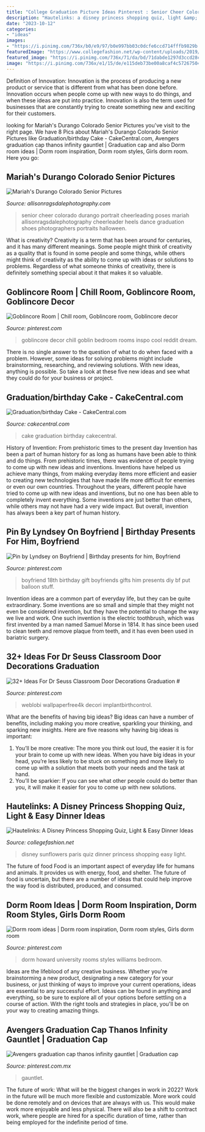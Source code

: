 ```yaml
---
title: "College Graduation Picture Ideas Pinterest : Senior Cheer Colorado Durango Portrait Cheerleading Poses Mariah Allisonragsdalephotography Cheerleader Heels Dance Graduation Shoes Photographers Portraits Halloween"
description: "Hautelinks: a disney princess shopping quiz, light &amp; easy dinner ideas"
date: "2023-10-12"
categories:
- "ideas"
images:
- "https://i.pinimg.com/736x/b0/e9/97/b0e997bb03c0dcfe6ccd714fffb9829b.jpg"
featuredImage: "https://www.collegefashion.net/wp-content/uploads/2019/03/sunflowers.jpg"
featured_image: "https://i.pinimg.com/736x/71/da/bd/71dabde1297d3ccd28ca1a9088205ec9.jpg"
image: "https://i.pinimg.com/736x/e1/15/de/e115deb73be00a8caf4c57267504f411--boyfriend-presents-boyfriend-ideas.jpg"
---
```



Definition of Innovation:
Innovation is the process of producing a new product or service that is different from what has been done before. Innovation occurs when people come up with new ways to do things, and when these ideas are put into practice. Innovation is also the term used for businesses that are constantly trying to create something new and exciting for their customers.

	

		
looking for Mariah&#039;s Durango Colorado Senior Pictures you've visit to the right page. We have 8 Pics about Mariah&#039;s Durango Colorado Senior Pictures like Graduation/birthday Cake - CakeCentral.com, Avengers graduation cap thanos infinity gauntlet | Graduation cap and also Dorm room ideas | Dorm room inspiration, Dorm room styles, Girls dorm room. Here you go:
		
    
## Mariah&#039;s Durango Colorado Senior Pictures

<img loading=lazy src="http://allisonragsdalephotography.com/wp-content/uploads/2014/12/allisonragsdalephotography-6636.jpg" onerror="this.onerror=null;this.src='https://tse4.mm.bing.net/th?id=OIP.AwrykHbP681oPfFiHue95AHaE7&amp;pid=15.1';" alt="Mariah&#039;s Durango Colorado Senior Pictures">

_Source: allisonragsdalephotography.com_

>senior cheer colorado durango portrait cheerleading poses mariah allisonragsdalephotography cheerleader heels dance graduation shoes photographers portraits halloween. 

	

What is creativity?
Creativity is a term that has been around for centuries, and it has many different meanings. Some people might think of creativity as a quality that is found in some people and some things, while others might think of creativity as the ability to come up with ideas or solutions to problems. Regardless of what someone thinks of creativity, there is definitely something special about it that makes it so valuable.

    
## Goblincore Room | Chill Room, Goblincore Room, Goblincore Decor

<img loading=lazy src="https://i.pinimg.com/736x/13/c9/6d/13c96dddb5e8d14feb890dd05e87ca52.jpg" onerror="this.onerror=null;this.src='https://tse4.mm.bing.net/th?id=OIP.u95U4Fm1HHOo2raCWScoVQHaJ3&amp;pid=15.1';" alt="Goblincore Room | Chill room, Goblincore room, Goblincore decor">

_Source: pinterest.com_

>goblincore decor chill goblin bedroom rooms inspo cool reddit dream. 

	

There is no single answer to the question of what to do when faced with a problem. However, some ideas for solving problems might include brainstorming, researching, and reviewing solutions. With new ideas, anything is possible. So take a look at these five new ideas and see what they could do for your business or project.

    
## Graduation/birthday Cake - CakeCentral.com

<img loading=lazy src="https://cdn001.cakecentral.com/gallery/2015/06/900_m0fBvMALVI-graduationbirthday-cake.jpg" onerror="this.onerror=null;this.src='https://tse3.mm.bing.net/th?id=OIP.Q7I2kH2_1YzAasRpyTSGJQHaLH&amp;pid=15.1';" alt="Graduation/birthday Cake - CakeCentral.com">

_Source: cakecentral.com_

>cake graduation birthday cakecentral. 

	

History of Invention: From prehistoric times to the present day
Invention has been a part of human history for as long as humans have been able to think and do things. From prehistoric times, there was evidence of people trying to come up with new ideas and inventions. Inventions have helped us achieve many things, from making everyday items more efficient and easier to creating new technologies that have made life more difficult for enemies or even our own countries. Throughout the years, different people have tried to come up with new ideas and inventions, but no one has been able to completely invent everything. Some inventions are just better than others, while others may not have had a very wide impact. But overall, invention has always been a key part of human history.

    
## Pin By Lyndsey On Boyfriend | Birthday Presents For Him, Boyfriend

<img loading=lazy src="https://i.pinimg.com/736x/e1/15/de/e115deb73be00a8caf4c57267504f411--boyfriend-presents-boyfriend-ideas.jpg" onerror="this.onerror=null;this.src='https://tse3.mm.bing.net/th?id=OIP.0jO8V9YPhEZma2CMakSBkgHaJ6&amp;pid=15.1';" alt="Pin by Lyndsey on Boyfriend | Birthday presents for him, Boyfriend">

_Source: pinterest.com_

>boyfriend 18th birthday gift boyfriends gifts him presents diy bf put balloon stuff. 

	

Invention ideas are a common part of everyday life, but they can be quite extraordinary. Some inventions are so small and simple that they might not even be considered invention, but they have the potential to change the way we live and work. One such invention is the electric toothbrush, which was first invented by a man named Samuel Morse in 1814. It has since been used to clean teeth and remove plaque from teeth, and it has even been used in bariatric surgery.

    
## 32+ Ideas For Dr Seuss Classroom Door Decorations Graduation #

<img loading=lazy src="https://i.pinimg.com/736x/71/da/bd/71dabde1297d3ccd28ca1a9088205ec9.jpg" onerror="this.onerror=null;this.src='https://tse1.mm.bing.net/th?id=OIP.qgRx14OkSpDtBfqLioDvvQAAAA&amp;pid=15.1';" alt="32+ Ideas For Dr Seuss Classroom Door Decorations Graduation #">

_Source: pinterest.com_

>weblobi wallpaperfree4k decori implantbirthcontrol. 

	

What are the benefits of having big ideas?
Big ideas can have a number of benefits, including making you more creative, sparkling your thinking, and sparking new insights. Here are five reasons why having big ideas is important: 
1. You’ll be more creative: The more you think out loud, the easier it is for your brain to come up with new ideas. When you have big ideas in your head, you’re less likely to be stuck on something and more likely to come up with a solution that meets both your needs and the task at hand. 
2. You’ll be sparkier: If you can see what other people could do better than you, it will make it easier for you to come up with new solutions.

    
## Hautelinks: A Disney Princess Shopping Quiz, Light &amp; Easy Dinner Ideas

<img loading=lazy src="https://www.collegefashion.net/wp-content/uploads/2019/03/sunflowers.jpg" onerror="this.onerror=null;this.src='https://tse1.mm.bing.net/th?id=OIP.iQ8Nno6_nWoruYwYy3cnugHaKn&amp;pid=15.1';" alt="Hautelinks: A Disney Princess Shopping Quiz, Light &amp; Easy Dinner Ideas">

_Source: collegefashion.net_

>disney sunflowers paris quiz dinner princess shopping easy light. 

	

The future of food
Food is an important aspect of everyday life for humans and animals. It provides us with energy, food, and shelter. The future of food is uncertain, but there are a number of ideas that could help improve the way food is distributed, produced, and consumed.

    
## Dorm Room Ideas | Dorm Room Inspiration, Dorm Room Styles, Girls Dorm Room

<img loading=lazy src="https://i.pinimg.com/736x/b0/e9/97/b0e997bb03c0dcfe6ccd714fffb9829b.jpg" onerror="this.onerror=null;this.src='https://tse2.mm.bing.net/th?id=OIP.eoB4x2Gw9Ckd7uw1hwWBPwHaJ3&amp;pid=15.1';" alt="Dorm room ideas | Dorm room inspiration, Dorm room styles, Girls dorm room">

_Source: pinterest.com_

>dorm howard university rooms styles williams bedroom. 

	

Ideas are the lifeblood of any creative business. Whether you're brainstorming a new product, designating a new category for your business, or just thinking of ways to improve your current operations, ideas are essential to any successful effort. Ideas can be found in anything and everything, so be sure to explore all of your options before settling on a course of action. With the right tools and strategies in place, you'll be on your way to creating amazing things.

    
## Avengers Graduation Cap Thanos Infinity Gauntlet | Graduation Cap

<img loading=lazy src="https://i.pinimg.com/736x/05/2a/46/052a468cbaa93f260ee7b33b7f4ca856.jpg" onerror="this.onerror=null;this.src='https://tse4.mm.bing.net/th?id=OIP.EWIwHH7LSdj1WdOqjPLgzAHaJ3&amp;pid=15.1';" alt="Avengers graduation cap thanos infinity gauntlet | Graduation cap">

_Source: pinterest.com.mx_

>gauntlet. 

	

The future of work: What will be the biggest changes in work in 2022?
Work in the future will be much more flexible and customizable. More work could be done remotely and on devices that are always with us. This would make work more enjoyable and less physical. There will also be a shift to contract work, where people are hired for a specific duration of time, rather than being employed for the indefinite period of time.

